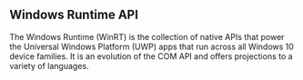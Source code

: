 ## Windows Runtime API
The Windows Runtime (WinRT) is the collection of native APIs that power the
Universal Windows Platform (UWP) apps that run across all Windows 10 device
families. It is an evolution of the COM API and offers projections to a variety
of languages.